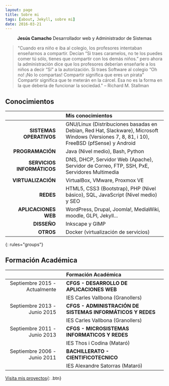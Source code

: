 ```yaml
---
layout: page
title: Sobre mi
tags: [about, Jekyll, sobre mi]
date: 2016-03-21
---
```


<center><b>Jesús Camacho</b> Desarrollador web y Administrador de Sistemas</center>

> "Cuando era niño e iba al colegio, los profesores intentaban enseñarnos a compartir. Decían “Si traes caramelos, no te los puedes comer tú sólo, tienes que compartir con los demás niños.” pero ahora la administración dice que los profesores deberían enseñarle a los niños a decir “Sí” a la autorización. Si traes Software al colegio “Oh no! ¡No lo compartas! Compartir significa que eres un pirata” Compartir significa que te meterán en la cárcel. Esa no es la forma en la que debería de funcionar la sociedad." – Richard M. Stallman

## Conocimientos

|  |  | Mis conocimientos |
|--------:|:--:|:--------|
| **SISTEMAS OPERATIVOS**   |  | GNU/Linux (Distribuciones basadas en Debian, Red Hat, Slackware), Microsoft Windows (Versiones 7, 8, 81, i 10), FreeBSD (pfSense) y Android   |
| **PROGRAMACIÓN**          |  | Java (Nivel medio), Bash, Python   |
| **SERVICIOS INFORMÁTICOS**|  | DNS, DHCP, Servidor Web (Apache), Servidor de Correo, FTP, SSH, PxE, Servidores Multimedia   |
| **VIRTUALIZACIÓN**        |  | VirtualBox, VMware, Proxmox VE   |
| **REDES**                 |  | HTML5, CSS3 (Bootstrap), PHP (Nivel básico), SQL, JavaScript (Nivel medio) y SEO   |
| **APLICACIONES WEB**      |  | WordPress, Drupal, Joomla!, MediaWiki, moodle, GLPI, Jekyll...   |
| **DISSEÑO**               |  | Inkscape y GIMP   |
| **OTROS**                 |  | Docker (virtualización de servicios)   |
{: rules="groups"}

## Formación Académica

|  |  | Formación Académica |
|--------:|:--:|:----------|
| Septiembre 2015 - Actualmente |  | **CFGS - DESARROLLO DE APLICACIONES WEB**
|  |  | IES Carles Vallbona (Granollers)
| Septiembre 2013 - Junio 2015 |  | **CFGS - ADMINISTRACIÓN DE SISTEMAS INFORMÁTICOS Y REDES**
|  |  | IES Carles Vallbona (Granollers)
| Septiembre 2011 - Junio 2013 |  | **CFGS - MICROSISTEMAS INFORMATICOS Y REDES**
|  |  | IES Thos i Codina (Mataró)
| Septiembre 2006 - Junio 2011 |  | **BACHILLERATO - CIENTIFICOTECNICO**
|  |  | IES Alexandre Satorras (Mataró)


[Visita mis proyectos](http://zagur.github.io/projects){: .btn}
